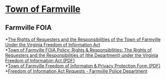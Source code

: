 # [Town of Farmville](https://farmvilleva.com/)  

## Farmville FOIA  
*[The Rights of Requesters and the Responsibilities of the Town of Farmville Under the Virginia Freedom of Information Act](https://farmvilleva.com/government/foia/)  
*[Town of Farmville FOIA Policy: Rights & Responsibilities: The Rights of Requesters and the Responsibilities of (the Department) under the Virginia Freedom of Information Act (PDF)](https://farmvilleva.com/wp-content/uploads/2016/07/Model_Policy.pdf)  
*[Town of Farmville Freedom of Informaton & Privacy Protection Form (PDF)](https://farmvilleva.com/wp-content/uploads/2016/09/FOIA_Request.pdf)
*[Freedom of Information Act Requests - Farmville Police Department](https://farmvilleva.com/departments/public-safety/police-department/foia/)

